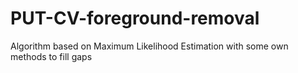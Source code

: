 # PUT-CV-foreground-removal

Algorithm based on Maximum Likelihood Estimation with some own methods to fill gaps
